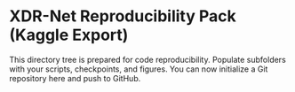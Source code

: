 # XDR-Net Reproducibility Pack (Kaggle Export)

This directory tree is prepared for code reproducibility. Populate subfolders with your scripts, checkpoints, and figures.
You can now initialize a Git repository here and push to GitHub.

